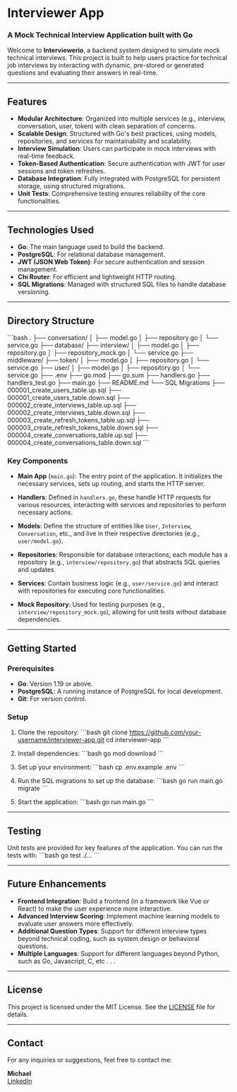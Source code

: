 
# Interviewer App

### A Mock Technical Interview Application built with Go

Welcome to **Interviewerio**, a backend system designed to simulate mock technical interviews. This project is built to help users practice for technical job interviews by interacting with dynamic, pre-stored or generated questions and evaluating their answers in real-time. 

---

## Features

- **Modular Architecture**: Organized into multiple services (e.g., interview, conversation, user, token) with clean separation of concerns.
- **Scalable Design**: Structured with Go's best practices, using models, repositories, and services for maintainability and scalability.
- **Interview Simulation**: Users can participate in mock interviews with real-time feedback.
- **Token-Based Authentication**: Secure authentication with JWT for user sessions and token refreshes.
- **Database Integration**: Fully integrated with PostgreSQL for persistent storage, using structured migrations.
- **Unit Tests**: Comprehensive testing ensures reliability of the core functionalities.

---

## Technologies Used

- **Go**: The main language used to build the backend.
- **PostgreSQL**: For relational database management.
- **JWT (JSON Web Token)**: For secure authentication and session management.
- **Chi Router**: For efficient and lightweight HTTP routing.
- **SQL Migrations**: Managed with structured SQL files to handle database versioning.

---

## Directory Structure

\`\`\`bash
.
├── conversation/
│   ├── model.go
│   ├── repository.go
│   └── service.go
├── database/
├── interview/
│   ├── model.go
│   ├── repository.go
│   ├── repository_mock.go
│   └── service.go
├── middleware/
├── token/
│   ├── model.go
│   ├── repository.go
│   └── service.go
├── user/
│   ├── model.go
│   ├── repository.go
│   └── service.go
├── .env
├── go.mod
├── go.sum
├── handlers.go
├── handlers_test.go
├── main.go
├── README.md
└── SQL Migrations
    ├── 000001_create_users_table.up.sql
    ├── 000001_create_users_table.down.sql
    ├── 000002_create_interviews_table.up.sql
    ├── 000002_create_interviews_table.down.sql
    ├── 000003_create_refresh_tokens_table.up.sql
    ├── 000003_create_refresh_tokens_table.down.sql
    ├── 000004_create_conversations_table.up.sql
    ├── 000004_create_conversations_table.down.sql
\`\`\`

### Key Components

- **Main App** (`main.go`): The entry point of the application. It initializes the necessary services, sets up routing, and starts the HTTP server.
  
- **Handlers**: Defined in `handlers.go`, these handle HTTP requests for various resources, interacting with services and repositories to perform necessary actions.
  
- **Models**: Define the structure of entities like `User`, `Interview`, `Conversation`, etc., and live in their respective directories (e.g., `user/model.go`).
  
- **Repositories**: Responsible for database interactions, each module has a repository (e.g., `interview/repository.go`) that abstracts SQL queries and updates.
  
- **Services**: Contain business logic (e.g., `user/service.go`) and interact with repositories for executing core functionalities.

- **Mock Repository**: Used for testing purposes (e.g., `interview/repository_mock.go`), allowing for unit tests without database dependencies.

---

## Getting Started

### Prerequisites
- **Go**: Version 1.19 or above.
- **PostgreSQL**: A running instance of PostgreSQL for local development.
- **Git**: For version control.

### Setup

1. Clone the repository:
    \`\`\`bash
    git clone https://github.com/your-username/interviewer-app.git
    cd interviewer-app
    \`\`\`

2. Install dependencies:
    \`\`\`bash
    go mod download
    \`\`\`

3. Set up your environment:
    \`\`\`bash
    cp .env.example .env
    \`\`\`

4. Run the SQL migrations to set up the database:
    \`\`\`bash
    go run main.go migrate
    \`\`\`

5. Start the application:
    \`\`\`bash
    go run main.go
    \`\`\`

---

## Testing

Unit tests are provided for key features of the application. You can run the tests with:
\`\`\`bash
go test ./...
\`\`\`

---

## Future Enhancements

- **Frontend Integration**: Build a frontend (in a framework like Vue or React) to make the user experience more interactive.
- **Advanced Interview Scoring**: Implement machine learning models to evaluate user answers more effectively.
- **Additional Question Types**: Support for different interview types beyond technical coding, such as system design or behavioral questions.
- **Multiple Languages**: Support for different languages beyond Python, such as Go, Javascript, C, etc . . .

---

## License

This project is licensed under the MIT License. See the [LICENSE](LICENSE) file for details.

---

## Contact

For any inquiries or suggestions, feel free to contact me:

**Michael**  
[LinkedIn](https://www.linkedin.com/in/michael-boegner-855a9741) 

